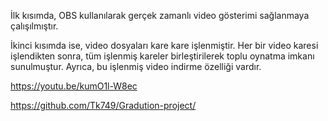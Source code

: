 İlk kısımda, OBS kullanılarak gerçek zamanlı video gösterimi sağlanmaya çalışılmıştır. 

İkinci kısımda ise, video dosyaları kare kare işlenmiştir. Her bir video karesi işlendikten sonra, tüm işlenmiş kareler birleştirilerek toplu oynatma imkanı sunulmuştur. Ayrıca, bu işlenmiş video indirme özelliği vardır.


https://youtu.be/kumO1l-W8ec


https://github.com/Tk749/Gradution-project/
